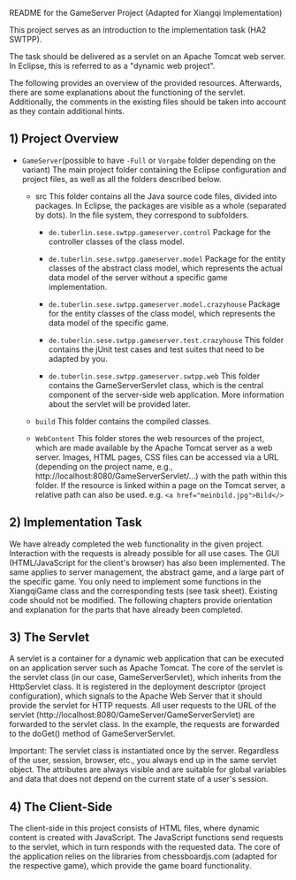 README for the GameServer Project (Adapted for Xiangqi Implementation)

This project serves as an introduction to the implementation task (HA2 SWTPP).

The task should be delivered as a servlet on an Apache Tomcat web server. In Eclipse, this is referred to as a "dynamic web project".

The following provides an overview of the provided resources. Afterwards, there are some explanations about the functioning of the servlet. Additionally, the comments in the existing files should be taken into account as they contain additional hints.

## 1) Project Overview

- `GameServer`(possible to have `-Full` or `Vorgabe` folder depending on the variant)
 The main project folder containing the Eclipse configuration and project files, as well as all the folders described below.
   
   - src
      This folder contains all the Java source code files, divided into packages. In Eclipse, the packages are visible as a whole (separated by dots). In the file system, they correspond to subfolders.
   
      - `de.tuberlin.sese.swtpp.gameserver.control`
        Package for the controller classes of the class model.
         
      - `de.tuberlin.sese.swtpp.gameserver.model`
         Package for the entity classes of the abstract class model, which represents the actual data model of the server without a specific game implementation.

      - `de.tuberlin.sese.swtpp.gameserver.model.crazyhouse`
         Package for the entity classes of the class model, which represents the data model of the specific game.
         
      - `de.tuberlin.sese.swtpp.gameserver.test.crazyhouse`
         This folder contains the jUnit test cases and test suites that need to be adapted by you.
         
      - `de.tuberlin.sese.swtpp.gameserver.swtpp.web`
         This folder contains the GameServerServlet class, which is the central component of the server-side web application. More information about the servlet will be provided later.
         
   - `build`
      This folder contains the compiled classes.
      
   - `WebContent`
     This folder stores the web resources of the project, which are made available by the Apache Tomcat server as a web server. Images, HTML pages, CSS files can be accessed via a URL (depending on the project name, e.g., http://localhost:8080/GameServerServlet/...) with the path within this folder. If the resource is linked within a page on the Tomcat server, a relative path can also be used. e.g. `<a href="meinbild.jpg">Bild</>`
  
## 2) Implementation Task

We have already completed the web functionality in the given project. Interaction with the requests is already possible for all use cases. The GUI (HTML/JavaScript for the client's browser) has also been implemented. The same applies to server management, the abstract game, and a large part of the specific game. You only need to implement some functions in the XiangqiGame class and the corresponding tests (see task sheet). Existing code should not be modified. The following chapters provide orientation and explanation for the parts that have already been completed. 
  
## 3) The Servlet

A servlet is a container for a dynamic web application that can be executed on an application server such as Apache Tomcat. The core of the servlet is the servlet class (in our case, GameServerServlet), which inherits from the HttpServlet class. It is registered in the deployment descriptor (project configuration), which signals to the Apache Web Server that it should provide the servlet for HTTP requests. All user requests to the URL of the servlet (http://localhost:8080/GameServer/GameServerServlet) are forwarded to the servlet class. In the example, the requests are forwarded to the doGet() method of GameServerServlet.

Important:
The servlet class is instantiated once by the server. Regardless of the user, session, browser, etc., you always end up in the same servlet object. The attributes are always visible and are suitable for global variables and data that does not depend on the current state of a user's session.

## 4) The Client-Side

The client-side in this project consists of HTML files, where dynamic content is created with JavaScript. The JavaScript functions send requests to the servlet, which in turn responds with the requested data. The core of the application relies on the libraries from chessboardjs.com (adapted for the respective game), which provide the game board functionality.
